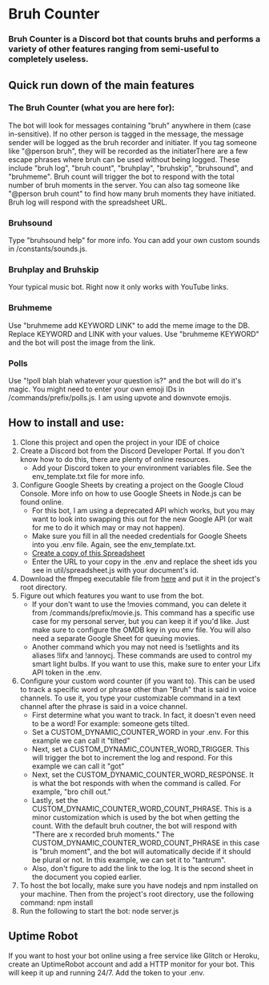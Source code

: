 # Bruh Counter

### Bruh Counter is a Discord bot that counts bruhs and performs a variety of other features ranging from semi-useful to completely useless.

## Quick run down of the main features

### The Bruh Counter (what you are here for):

The bot will look for messages containing "bruh" anywhere in them (case in-sensitive). If no other person is tagged in the message,
the message sender will be logged as the bruh recorder and initiater. If you tag someone like "@person bruh", they will be recorded as 
the initiaterThere are a few escape phrases where bruh can be used without being logged. These include "bruh log", "bruh count", "bruhplay",
"bruhskip", "bruhsound", and "bruhmeme". Bruh count will trigger the bot to respond with the total number of bruh moments in the server. 
You can also tag someone like "@person bruh count" to find how many bruh moments they have initiated. Bruh log will respond with the spreadsheet URL.

### Bruhsound

Type "bruhsound help" for more info. You can add your own custom sounds in /constants/sounds.js.

### Bruhplay and Bruhskip

Your typical music bot. Right now it only works with YouTube links.

### Bruhmeme

Use "bruhmeme add KEYWORD LINK" to add the meme image to the DB. Replace KEYWORD and LINK with your values.
Use "bruhmeme KEYWORD" and the bot will post the image from the link.

### Polls

Use "!poll blah blah whatever your question is?" and the bot will do it's magic. You might need to enter your own emoji IDs in /commands/prefix/polls.js.
I am using upvote and downvote emojis.

## How to install and use:

1. Clone this project and open the project in your IDE of choice
2. Create a Discord bot from the Discord Developer Portal. If you don't know how to do this, there are plenty of online resources.
    - Add your Discord token to your environment variables file. See the env\_template.txt file for more info.
3. Configure Google Sheets by creating a project on the Google Cloud Console. More info on how to use Google Sheets in Node.js can
    be found online.
    - For this bot, I am using a deprecated API which works, but you may want to look into swapping this out for the new
    Google API (or wait for me to do it which may or may not happen).
    - Make sure you fill in all the needed credentials for Google Sheets into you .env file. Again, see the env\_template.txt.
    - [Create a copy of this Spreadsheet](https://docs.google.com/spreadsheets/d/1MUZcKztlf3qGp23CcdMSAcIgS4h8Plg-AO14D7Q5g6M/edit?usp=sharing)
    - Enter the URL to your copy in the .env and replace the sheet ids you see in util/spreadsheet.js with your document's id.
4. Download the ffmpeg executable file from [here](https://ffmpeg.org/download.html) and put it in the project's root directory.
5. Figure out which features you want to use from the bot.
    - If your don't want to use the !movies command, you can delete it from /commands/prefix/movie.js. This command has a specific use case 
    for my personal server, but you can keep it if you'd like. Just make sure to configure the OMDB key in you env file. You will also need a
    separate Google Sheet for queuing movies.
    - Another command which you may not need is !setlights and its aliases !lifx and !annoycj. These commands are used to control my smart
    light bulbs. If you want to use this, make sure to enter your Lifx API token in the .env.
6. Configure your custom word counter (if you want to). This can be used to track a specific word or phrase other than "Bruh" that is said in voice channels.
    To use it, you type your customizable command in a text channel after the phrase is said in a voice channel.
    - First determine what you want to track. In fact, it doesn't even need to be a word! For example: someone gets tilted.
    - Set a CUSTOM\_DYNAMIC\_COUNTER\_WORD in your .env. For this example we can call it "tilted"
    - Next, set a CUSTOM\_DYNAMIC\_COUNTER\_WORD\_TRIGGER. This will trigger the bot to increment the log and respond. For this example we can call it "got"
    - Next, set the CUSTOM\_DYNAMIC\_COUNTER\_WORD\_RESPONSE. It is what the bot responds with when the command is called. For example, "bro chill out."
    - Lastly, set the CUSTOM\_DYNAMIC\_COUNTER\_WORD\_COUNT\_PHRASE. This is a minor customization which is used by the bot when getting the count.
    With the default bruh coutner, the bot will respond with "There are x recorded bruh moments." The CUSTOM\_DYNAMIC\_COUNTER\_WORD\_COUNT\_PHRASE in this case
    is "bruh moment", and the bot will automatically decide if it should be plural or not. In this example, we can set it to "tantrum".
    - Also, don't figure to add the link to the log. It is the second sheet in the document you copied earlier.
7. To host the bot locally, make sure you have nodejs and npm installed on your machine. Then from the project's root directory, use the following command: npm install
8. Run the following to start the bot: node server.js

## Uptime Robot

If you want to host your bot online using a free service like Glitch or Heroku, create an UptimeRobot account and add a HTTP monitor for your bot. This will keep it
up and running 24/7. Add the token to your .env.

